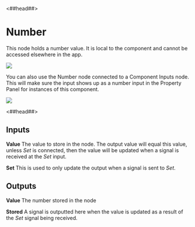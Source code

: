 <##head##>

# Number

This node holds a <span class="ndl-data">number</span> value. It is local to the component and cannot be accessed elsewhere in the app.

<div class="ndl-images">
    <img src="/nodes/data/number/number-1.png" class="ndl-image large"></img>
</div>

You can also use the <span class="ndl-node">Number</span> node connected to a <span class="ndl-node">Component Inputs</span> node. This will make sure the input shows up as a <span class="ndl-data">number</span> input in the Property Panel for instances of this component.

<div class="ndl-images">
    <img src="/nodes/data/number/number-2.png" class="ndl-image large"></img>
</div>

<##head##>

## Inputs

**Value**
The value to store in the node. The output value will equal this value, unless _Set_ is connected, then the value will be updated when a signal is received at the _Set_ input.

**Set**
This is used to only update the output when a signal is sent to _Set_.

## Outputs

**Value**
The number stored in the node

**Stored**
A signal is outputted here when the value is updated as a result of the _Set_ signal being received.
